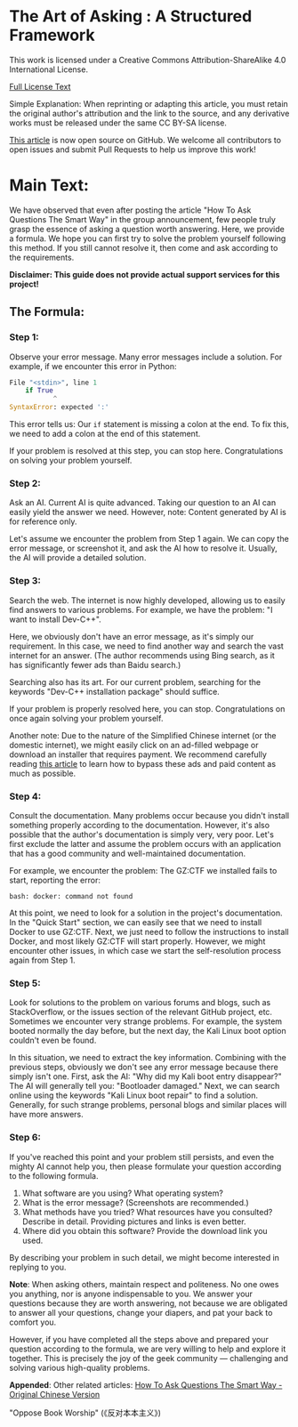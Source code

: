 # The Art of Asking : A Structured Framework

This work is licensed under a Creative Commons Attribution-ShareAlike 4.0 International License.

[Full License Text](https://creativecommons.org/licenses/by-sa/4.0/deed.en)

Simple Explanation: When reprinting or adapting this article, you must retain the original author's attribution and the link to the source, and any derivative works must be released under the same CC BY-SA license.

[This article](https://github.com/YMDG-BM/TheArtofAsking) is now open source on GitHub. We welcome all contributors to open issues and submit Pull Requests to help us improve this work!

# Main Text:
We have observed that even after posting the article "How To Ask Questions The Smart Way" in the group announcement, few people truly grasp the essence of asking a question worth answering. Here, we provide a formula. We hope you can first try to solve the problem yourself following this method. If you still cannot resolve it, then come and ask according to the requirements.

**Disclaimer: This guide does not provide actual support services for this project!**

## The Formula:
### Step 1:

Observe your error message. Many error messages include a solution. For example, if we encounter this error in Python:

```python
File "<stdin>", line 1
    if True
           ^
SyntaxError: expected ':'
```

This error tells us: Our `if` statement is missing a colon at the end. To fix this, we need to add a colon at the end of this statement.

If your problem is resolved at this step, you can stop here. Congratulations on solving your problem yourself.

### Step 2:

Ask an AI. Current AI is quite advanced. Taking our question to an AI can easily yield the answer we need. However, note: Content generated by AI is for reference only.

Let's assume we encounter the problem from Step 1 again. We can copy the error message, or screenshot it, and ask the AI how to resolve it. Usually, the AI will provide a detailed solution.

### Step 3:

Search the web. The internet is now highly developed, allowing us to easily find answers to various problems. For example, we have the problem: "I want to install Dev-C++".

Here, we obviously don't have an error message, as it's simply our requirement. In this case, we need to find another way and search the vast internet for an answer. (The author recommends using Bing search, as it has significantly fewer ads than Baidu search.)

Searching also has its art. For our current problem, searching for the keywords "Dev-C++ installation package" should suffice.

If your problem is properly resolved here, you can stop. Congratulations on once again solving your problem yourself.

Another note: Due to the nature of the Simplified Chinese internet (or the domestic internet), we might easily click on an ad-filled webpage or download an installer that requires payment. We recommend carefully reading [this article](https://www.criwits.top/missing/software-installation.html) to learn how to bypass these ads and paid content as much as possible.

### Step 4:

Consult the documentation. Many problems occur because you didn't install something properly according to the documentation. However, it's also possible that the author's documentation is simply very, very poor. Let's first exclude the latter and assume the problem occurs with an application that has a good community and well-maintained documentation.

For example, we encounter the problem: The GZ:CTF we installed fails to start, reporting the error:

```shell
bash: docker: command not found
```

At this point, we need to look for a solution in the project's documentation. In the "Quick Start" section, we can easily see that we need to install Docker to use GZ:CTF. Next, we just need to follow the instructions to install Docker, and most likely GZ:CTF will start properly. However, we might encounter other issues, in which case we start the self-resolution process again from Step 1.

### Step 5:

Look for solutions to the problem on various forums and blogs, such as StackOverflow, or the issues section of the relevant GitHub project, etc. Sometimes we encounter very strange problems. For example, the system booted normally the day before, but the next day, the Kali Linux boot option couldn't even be found.

In this situation, we need to extract the key information. Combining with the previous steps, obviously we don't see any error message because there simply isn't one. First, ask the AI: "Why did my Kali boot entry disappear?" The AI will generally tell you: "Bootloader damaged." Next, we can search online using the keywords "Kali Linux boot repair" to find a solution. Generally, for such strange problems, personal blogs and similar places will have more answers.

### Step 6:

If you've reached this point and your problem still persists, and even the mighty AI cannot help you, then please formulate your question according to the following formula.

1.  What software are you using? What operating system?
2.  What is the error message? (Screenshots are recommended.)
3.  What methods have you tried? What resources have you consulted? Describe in detail. Providing pictures and links is even better.
4.  Where did you obtain this software? Provide the download link you used.

By describing your problem in such detail, we might become interested in replying to you.

**Note**: When asking others, maintain respect and politeness. No one owes you anything, nor is anyone indispensable to you. We answer your questions because they are worth answering, not because we are obligated to answer all your questions, change your diapers, and pat your back to comfort you.

However, if you have completed all the steps above and prepared your question according to the formula, we are very willing to help and explore it together. This is precisely the joy of the geek community — challenging and solving various high-quality problems.

**Appended**: Other related articles:
[How To Ask Questions The Smart Way - Original Chinese Version](https://github.com/ryanhanwu/How-To-Ask-Questions-The-Smart-Way/blob/main/README-zh_CN.md)

"Oppose Book Worship" (《反对本本主义》)


